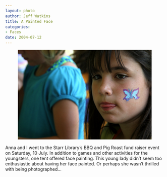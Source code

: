 ```yaml
--- 
layout: photo
author: Jeff Watkins
title: A Painted Face
categories: 
- Faces
date: 2004-07-12
---
```


<figure><img class="photo" src="/photos/IMG_1226.jpg"></figure>

Anna and I went to the Starr Library’s BBQ and Pig Roast fund raiser event on
Saturday, 10 July. In addition to games and other activities for the
youngsters, one tent offered face painting. This young lady didn’t seem too
enthusiastic about having her face painted. Or perhaps she wasn’t thrilled
with being photographed…

